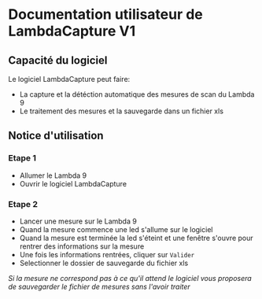 # Documentation utilisateur de LambdaCapture V1

## Capacité du logiciel
Le logiciel LambdaCapture peut faire:

- La capture et la détéction automatique des mesures de scan du Lambda 9
- Le traitement des mesures et la sauvegarde dans un fichier xls


## Notice d'utilisation

### Etape 1

- Allumer le Lambda 9
- Ouvrir le logiciel LambdaCapture

### Etape 2

- Lancer une mesure sur le Lambda 9
- Quand la mesure commence une led s'allume sur le logiciel
- Quand la mesure est terminée la led s'éteint et une fenêtre s'ouvre pour rentrer des informations sur la mesure
- Une fois les informations rentrées, cliquer sur `Valider`
- Selectionner le dossier de sauvegarde du fichier xls

_Si la mesure ne correspond pas à ce qu'il attend le logiciel vous proposera de sauvegarder le fichier de mesures sans l'avoir traiter_
